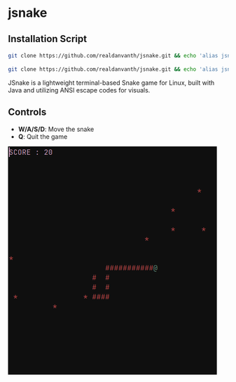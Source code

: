 # jsnake

## Installation Script

```bash
git clone https://github.com/realdanvanth/jsnake.git && echo 'alias jsnake="java $(pwd)/jsnake/main.java"' >> ~/.bashrc 
```

```zsh
git clone https://github.com/realdanvanth/jsnake.git && echo 'alias jsnake="java $(pwd)/jsnake/main.java"' >> ~/.zshrc
```

JSnake is a lightweight terminal-based Snake game for Linux, built with Java and utilizing ANSI escape codes for visuals. 

## Controls

- **W/A/S/D**: Move the snake
- **Q**: Quit the game

 ![Snake Game Screenshot](images/1.png "Snake Game")
